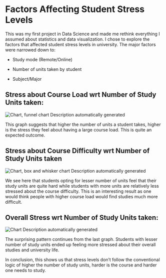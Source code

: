 # Factors Affecting Student Stress Levels

This was my first project in Data Science and made me rethink everything I
assumed about statistics and data visualization. I chose to explore the factors
that affected student stress levels in university. The major factors were
narrowed down to:

-   Study mode (Remote/Online)

-   Number of units taken by student

-   Subject/Major

## Stress about Course Load wrt Number of Study Units taken:

![Chart, funnel chart Description automatically
generated](media/50c10b7daed3d29b72c6b4d58686ddbb.png)

This graph suggests that higher the number of units a student takes, higher is
the stress they feel about having a large course load. This is quite an expected
outcome.

## Stress about Course Difficulty wrt Number of Study Units taken

![Chart, box and whisker chart Description automatically
generated](media/1160820ef8521b981d5e6ccbc2b16e5f.png)

We see here that students opting for lesser number of units feel that their
study units are quite hard while students with more units are relatively less
stressed about the course difficulty. This is an interesting result as one would
think people with higher course load would find studies much more difficult.

## Overall Stress wrt Number of Study Units taken:

![Chart Description automatically
generated](media/c4fdd8d5049a59e50084aef0d56434ec.png)

The surprising pattern continues from the last graph. Students with lesser
number of study units ended up feeling more stressed about their overall studies
and university life.

In conclusion, this shows us that stress levels don’t follow the conventional
logic of higher the number of study units, harder is the course and harder one
needs to study.
